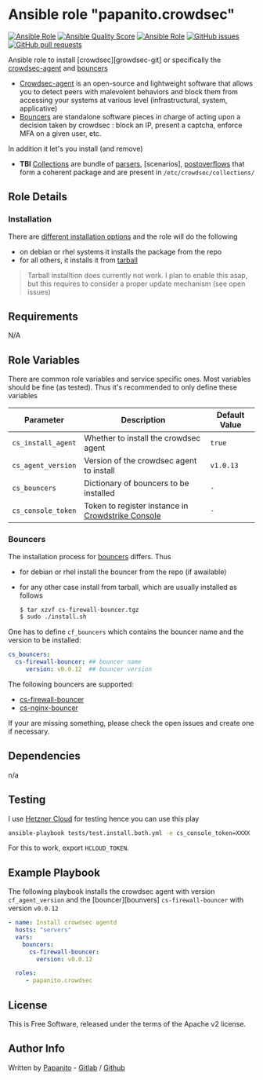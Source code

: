 # Ansible role "papanito.crowdsec" <!-- omit in toc -->

[![Ansible Role](https://img.shields.io/ansible/role/46965)](https://galaxy.ansible.com/papanito/cloudflared) [![Ansible Quality Score](https://img.shields.io/ansible/quality/46965)](https://galaxy.ansible.com/papanito/cloudflared) [![Ansible Role](https://img.shields.io/ansible/role/d/46965)](https://galaxy.ansible.com/papanito/cloudflared) [![GitHub issues](https://img.shields.io/github/issues/papanito/ansible-role-crowdsec)](https://github.com/papanito/ansible-role-crowdsec/issues) [![GitHub pull requests](https://img.shields.io/github/issues-pr/papanito/ansible-role-crowdsec)](https://github.com/papanito/ansible-role-crowdsec/pulls)


Ansible role to install [crowdsec][growdsec-git] or specifically the [crowdsec-agent][crowdsec-git] and [bouncers][crowdsec-hub]

- [Crowdsec-agent][crowdsec-git] is an open-source and lightweight software that allows you to detect peers with malevolent behaviors and block them from accessing your systems at various level (infrastructural, system, applicative)
- [Bouncers][bouncers] are standalone software pieces in charge of acting upon a decision taken by crowdsec : block an IP, present a captcha, enforce MFA on a given user, etc.

In addition it let's you install (and remove)

- **TBI** [Collections][collections] are bundle of [parsers], [scenarios], [postoverflows] that form a coherent package and are present in `/etc/crowdsec/collections/`

## Role Details

### Installation

There are [different installation options][installation] and the role will do the following

- on debian or rhel systems it installs the package from the repo
- for all others, it installs it from [tarball](https://doc.crowdsec.net/Crowdsec/v1/getting_started/installation/#using-the-unattended-wizard)

> Tarball installtion does currently not work. I plan to enable this asap, but this requires to consider a proper update mechanism (see open issues)

## Requirements

N/A

## Role Variables

There are common role variables and service specific ones. Most variables should be fine (as tested). Thus it's recommended to only define these variables

|Parameter|Description|Default Value|
|---------|-----------|-------------|
|`cs_install_agent`|Whether to install the crowdsec agent|`true`|
|`cs_agent_version`|Version of the crowdsec agent to install|`v1.0.13`|
|`cs_bouncers`|Dictionary of bouncers to be installed|`-`|
|`cs_console_token`|Token to register instance in [Crowdstrike Console](https://app.crowdsec.net)|`-`|

### Bouncers

The installation process for [bouncers] differs. Thus

- for debian or rhel install the bouncer from the repo (if awailable)
- for any other case install from tarball, which are usually installed as follows

   ```bash
   $ tar xzvf cs-firewall-bouncer.tgz
   $ sudo ./install.sh
   ```

One has to define `cf_bouncers` which contains the bouncer name and the version to be installed:

```yaml
cs_bouncers:
  cs-firewall-bouncer: ## bouncer name
     version: v0.0.12  ## bouncer version
```

The following bouncers are supported:

- [cs-firewall-bouncer](https://hub.crowdsec.net/author/crowdsecurity/bouncers/cs-firewall-bouncer)
- [cs-nginx-bouncer](https:/hub.crowdsec.net/author/crowdsecurity/bouncers/cs-nginx-bouncer)
<!-- [cs-custom-bouncer](https://hub.crowdsec.net/author/crowdsecurity/bouncers/cs-custom-bouncer) -->

If your are missing something, please check the open issues and create one if necessary.
## Dependencies

n/a

## Testing

I use [Hetzner Cloud](https://console.hetzner.cloud) for testing hence you can use this play

```bash
ansible-playbook tests/test.install.both.yml -e cs_console_token=XXXX
```

For this to work, export `HCLOUD_TOKEN`.

## Example Playbook

The following playbook installs the crowdsec agent with version `cf_agent_version` and the [bouncer][bounvers] `cs-firewall-bouncer` with version `v0.0.12`

```yml
- name: Install crowdsec agentd
  hosts: "servers"
  vars:
    bouncers:
      cs-firewall-bouncer:
        version: v0.0.12

  roles:
     - papanito.crowdsec
```

## License

This is Free Software, released under the terms of the Apache v2 license.

## Author Info

Written by [Papanito](https://wyssmann.com) - [Gitlab](https://gitlab.com/papanito) / [Github](https://github.com/papanito)


[crowdsec-doc]: https://doc.crowdsec.net/
[crowdsec-git]: https://github.com/crowdsecurity/crowdsec
[crowdsec-hub]: https://hub.crowdsec.net/
[installation]: https://doc.crowdsec.net/Crowdsec/v1/getting_started/installation/#
[csli alerts]: https://docs.crowdsec.net/Crowdsec/v1/cscli/cscli_alerts/
[bouncers]: https://docs.crowdsec.net/Crowdsec/v1/bouncers/
[cscli bouncers]: https://docs.crowdsec.net/Crowdsec/v1/cscli/cscli_bouncers/
[collections]: https://docs.crowdsec.net/v1.X/docs/references/collections/
[cscli collections]: https://docs.crowdsec.net/Crowdsec/v1/cscli/cscli_collections/
[parsers]: https://docs.crowdsec.net/v0.3.X/docs/references/parsers/
[cscli parsers]: https://docs.crowdsec.net/Crowdsec/v1/cscli/cscli_parsers/
[decisions]: https://docs.crowdsec.net/v1.X/docs/references/decisions/
[Decision object documentation]: https://pkg.go.dev/github.com/crowdsecurity/crowdsec/pkg/models#Decision
[cscli decisions]: https://docs.crowdsec.net/Crowdsec/v1/cscli/cscli_decisions/
[postoverflows]: https://docs.crowdsec.net/Crowdsec/v1/getting_started/concepts/#postoverflows
[cscli postoverflows]: https://docs.crowdsec.net/Crowdsec/v1/cscli/cscli_postoverflows/